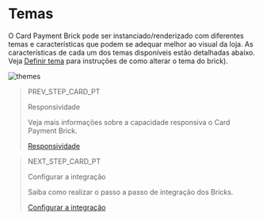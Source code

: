 # Temas

O Card Payment Brick pode ser instanciado/renderizado com diferentes temas e características que podem se adequar melhor ao visual da loja. As características de cada um dos temas disponíveis estão detalhadas abaixo. Veja [Definir tema](/developers/pt/docs/checkout-bricks-beta/additional-customization/set-theme) para instruções de como alterar o tema do brick).

![themes](checkout-bricks/themes-paymentcard-pt.png)

> PREV_STEP_CARD_PT
>
> Responsividade
>
> Veja mais informações sobre a capacidade responsiva o Card Payment Brick.
>
> [Responsividade](/developers/pt/docs/checkout-bricks-beta/characteristics/responsiviness)

> NEXT_STEP_CARD_PT
>
> Configurar a integração
>
> Saiba como realizar o passo a passo de integração dos Bricks.
>
> [Configurar a integração](/developers/pt/docs/checkout-bricks-beta/integration/configure-integration) 